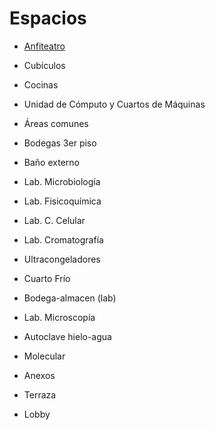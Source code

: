 # Espacios

- [Anfiteatro](anfiteatro.md)

- Cubículos

- Cocinas

- Unidad de Cómputo y Cuartos de Máquinas

- Áreas comunes

- Bodegas 3er piso

- Baño externo

- Lab. Microbiología

- Lab. Fisicoquímica

- Lab. C. Celular

- Lab. Cromatografía

- Ultracongeladores

- Cuarto Frío

- Bodega-almacen (lab)

- Lab. Microscopía

- Autoclave hielo-agua

- Molecular

- Anexos

- Terraza

- Lobby
